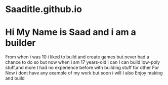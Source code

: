 # Saaditle.github.io
# Hi My Name is Saad and i am a builder
From when i was 10 i liked to build and create games but never had a chance to do so but now when i am 17 years-old i can
I can build low-poly stuff,and more 
I had no experience before with building stuff for other
For Now i dont have any example of my work but soon i will
I also Enjoy making and build 
